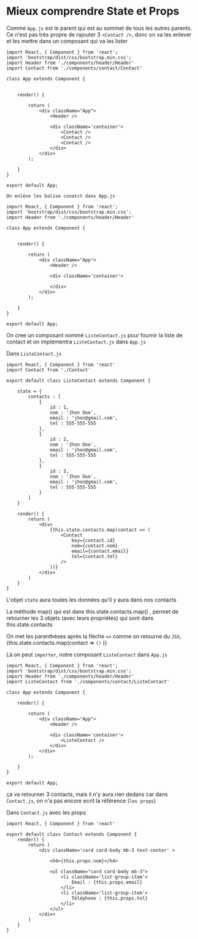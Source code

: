 # Mieux comprendre State et Props

Comme `App.js` est le parent qui est au sommet de tous les autres parents.
Ce n'est pas très propre de rajouter 3 `<Contact />`, donc on va les enlever et les mettre dans un composant qui va les lister  

    import React, { Component } from 'react';
    import 'bootstrap/dist/css/bootstrap.min.css';
    import Header from './components/header/Header'
    import Contact from './components/contact/Contact'

    class App extends Component {


        render() {

            return (
                <div className="App">
                    <Header />

                    <div className='container'>
                        <Contact />
                        <Contact />
                        <Contact />
                    </div>
                </div>
            );
            
        }
    }

    export default App;


`On enlève les balise conatct dans App.js`

    import React, { Component } from 'react';
    import 'bootstrap/dist/css/bootstrap.min.css';
    import Header from './components/header/Header'

    class App extends Component {


        render() {

            return (
                <div className="App">
                    <Header />

                    <div className='container'>
                        
                    </div>
                </div>
            );
            
        }
    }

    export default App;

On cree un composant nommé `ListeContact.js` pour fournir la liste de contact
et on implémentra `ListeContact.js` dans `App.js`

Dans `ListeContact.js`

    import React, { Component } from 'react'
    import Contact from './Contact'

    export default class ListeContact extends Component {

        state = {
            contacts : [
                {
                    id : 1,
                    nom : 'Jhon Doe',
                    email : 'jhon@gmail.com',
                    tel : 555-555-555
                },
                {
                    id : 2,
                    nom : 'Jhon Doe',
                    email : 'jhon@gmail.com',
                    tel : 555-555-555
                },
                {
                    id : 3,
                    nom : 'Jhon Doe',
                    email : 'jhon@gmail.com',
                    tel : 555-555-555
                }
            ]
        }

        render() {
            return (
                <div>
                    {this.state.contacts.map(contact => (
                        <Contact 
                            key={contact.id}
                            nom={contact.nom}
                            email={contact.email}
                            tel={contact.tel}
                        />
                    ))}
                </div>
            )
        }
    }

L'objet `state` aura toutes les données qu'il y aura dans nos contacts

La méthode map() qui est dans this.state.contacts.map() , permet de retourner les 3 objets (avec leurs propriétés) qui sont dans this.state.contacts 

On met les parenthèses après la flèche `=>` comme on retourne du `JSX`, 
{this.state.contacts.map(contact => `()` )}



Là on peut `importer`, notre composant `ListeContact` dans `App.js`


    import React, { Component } from 'react';
    import 'bootstrap/dist/css/bootstrap.min.css';
    import Header from './components/header/Header'
    import ListeContact from './components/contact/ListeContact'

    class App extends Component {

        render() {

            return (
                <div className="App">
                    <Header />

                    <div className='container'>
                        <ListeContact />
                    </div>
                </div>
            );
            
        }
    }

    export default App;

ça va retourner 3 contacts, mais il n'y aura rien dedans car dans `Contact.js`, on n'a pas encore ecrit la référence (`les props`)


Dans `Contact.js` avec les props

    import React, { Component } from 'react'

    export default class Contact extends Component {
        render() {
            return (
                <div className='card card-body mb-3 text-center' >

                    <h4>{this.props.nom}</h4>

                    <ul className="card card-body mb-3">
                        <li className='list-group-item'>
                            Email : {this.props.email}
                        </li>
                        <li className='list-group-item'>
                            Téléphone : {this.props.tel}
                        </li>
                    </ul>
                </div>
            )
        }
    }
